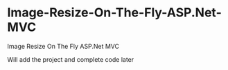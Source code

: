 # Image-Resize-On-The-Fly-ASP.Net-MVC
Image Resize On The Fly ASP.Net MVC

Will add the project and complete code later
